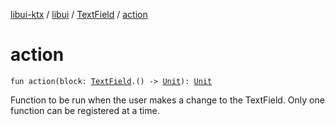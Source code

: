 [libui-ktx](../../index.md) / [libui](../index.md) / [TextField](index.md) / [action](./action.md)

# action

`fun action(block: `[`TextField`](index.md)`.() -> `[`Unit`](https://kotlinlang.org/api/latest/jvm/stdlib/kotlin/-unit/index.html)`): `[`Unit`](https://kotlinlang.org/api/latest/jvm/stdlib/kotlin/-unit/index.html)

Function to be run when the user makes a change to the TextField.
Only one function can be registered at a time.

